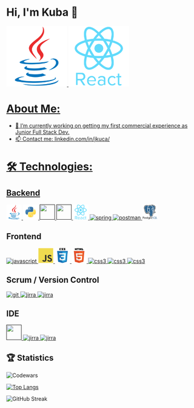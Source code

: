 <h1>Hi, I'm Kuba 👋</h1>
<a href="https://www.java.com" target="_blank" rel="noreferrer"> <img src="https://raw.githubusercontent.com/devicons/devicon/master/icons/java/java-original.svg" alt="java" width="160" height="160"/> </a> 
<a href="https://reactjs.org/" target="_blank" rel="noreferrer"> <img src="https://raw.githubusercontent.com/devicons/devicon/master/icons/react/react-original-wordmark.svg" alt="react" width="160" height="160"/>
<h1>About Me:</h1>


- 🔭 I’m currently working on  getting my first commercial experience as Junior Full Stack Dev.
 - 📫 Contact me: linkedin.com/in/jkuca/

<h1>🛠️ Technologies:</h1>

<h2>Backend</h2>
<a href="https://www.java.com" target="_blank" rel="noreferrer"> <img src="https://raw.githubusercontent.com/devicons/devicon/master/icons/java/java-original.svg" alt="java" width="40" height="40"/> </a> 
<a href="" target="_blank" rel="noreferrer"> <img src="https://raw.githubusercontent.com/github/explore/80688e429a7d4ef2fca1e82350fe8e3517d3494d/topics/python/python.png" alt="" width="40" height="40"/> </a> 
<a href="" target="_blank" rel="noreferrer"> <img src="https://avatars.githubusercontent.com/u/348262?s=40&v=4" alt="" width="40" height="40"/> </a> 
<a href="" target="_blank" rel="noreferrer"> <img src="https://avatars.githubusercontent.com/u/7658037?s=40&v=4" alt="" width="40" height="40"/> </a> 
<a href="https://reactjs.org/" target="_blank" rel="noreferrer"> <img src="https://raw.githubusercontent.com/devicons/devicon/master/icons/react/react-original-wordmark.svg" alt="react" width="40" height="40"/> </a> <a href="https://spring.io/" target="_blank" rel="noreferrer"> <img src="https://www.vectorlogo.zone/logos/springio/springio-icon.svg" alt="spring" width="40" height="40"/> </a> 
<a href="https://postman.com" target="_blank" rel="noreferrer"> <img src="https://www.vectorlogo.zone/logos/getpostman/getpostman-icon.svg" alt="postman" width="40" height="40"/> </a>
<a href="https://www.postgresql.org" target="_blank" rel="noreferrer"> <img src="https://raw.githubusercontent.com/devicons/devicon/master/icons/postgresql/postgresql-original-wordmark.svg" alt="postgresql" width="40" height="40"/> </a> 

<h2>Frontend</h2>

<a href="https://user-images.githubusercontent.com/106514250/249829858-5d7b9c75-0bac-4f84-b926-aef38c11be7c.png" target="_blank" rel="noreferrer"> <img src="https://user-images.githubusercontent.com/106514250/249829858-5d7b9c75-0bac-4f84-b926-aef38c11be7c.png" alt="javascript" width="40" height="40"/> </a> 
<a href="https://developer.mozilla.org/en-US/docs/Web/JavaScript" target="_blank" rel="noreferrer"> <img src="https://raw.githubusercontent.com/devicons/devicon/master/icons/javascript/javascript-original.svg" alt="javascript" width="40" height="40"/> </a> 
<a href="https://www.w3schools.com/css/" target="_blank" rel="noreferrer"> <img src="https://raw.githubusercontent.com/devicons/devicon/master/icons/css3/css3-original-wordmark.svg" alt="css3" width="40" height="40"/> </a>
<a href="https://www.w3.org/html/" target="_blank" rel="noreferrer"> <img src="https://raw.githubusercontent.com/devicons/devicon/master/icons/html5/html5-original-wordmark.svg" alt="html5" width="40" height="40"/> </a> 
<a href="https://www.w3schools.com/css/" target="_blank" rel="noreferrer"> <img src="https://user-images.githubusercontent.com/106514250/249829835-efdebb08-333c-4fd7-9830-35d080850f93.png" alt="css3" width="40" height="40"/> </a> 
<a href="" target="_blank" rel="noreferrer"> <img src="https://user-images.githubusercontent.com/106514250/249830429-04305b7b-a533-4b44-b123-34b2203fb786.png" alt="css3" width="40" height="40"/> </a> 
<a href="" target="_blank" rel="noreferrer"> <img src="https://mui.com/static/logo.png" alt="css3" width="40" height="40"/> </a> 

<h2>Scrum / Version Control</h2>
  <a href="https://git-scm.com/" target="_blank" rel="noreferrer"> <img src="https://www.vectorlogo.zone/logos/git-scm/git-scm-icon.svg" alt="git" width="40" height="40"/> </a> 
    <a href="" target="_blank" rel="noreferrer"> <img src="https://user-images.githubusercontent.com/106514250/249829051-5d657afc-a5b7-463a-9f91-668b7612cf6d.png" alt="jirra" width="40" height="40"/> </a> 
        <a href="" target="_blank" rel="noreferrer"> <img src="https://user-images.githubusercontent.com/106514250/249829088-ce259706-cc53-45bb-aae5-a2fa21684b51.png" alt="jirra" width="40" height="40"/> </a> 


<h2>IDE</h2>
    <a href="" target="_blank" rel="noreferrer"> <img src="https://user-images.githubusercontent.com/106514250/249832467-e7c36496-63b0-4556-9e32-3c2e3011453b.png" alt="" width="40" height="40"/> </a> 
        <a href="" target="_blank" rel="noreferrer"> <img src="https://user-images.githubusercontent.com/106514250/249832452-0d1bf6e4-50ff-47f5-bd11-633690ddc156.png" alt="jirra" width="40" height="40"/> </a> 
            <a href="" target="_blank" rel="noreferrer"> <img src="https://user-images.githubusercontent.com/106514250/249832480-d4b82ba2-ef3a-4e64-ac82-06405070c1de.png" alt="jirra" width="40" height="40"/> </a> 

## 🏆 Statistics

![Codewars](https://www.codewars.com/users/jkuca/badges/large)

[![Top Langs](https://github-readme-stats.vercel.app/api/top-langs/?username=jkuca&hide_progress=false&hide_border=true&layout=compact)](https://github.com/jkuca)

![GitHub Streak](https://streak-stats.demolab.com/?user=jkuca)





